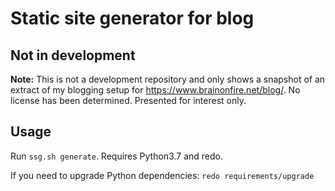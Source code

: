 # Static site generator for blog

## Not in development

**Note:** This is not a development repository
and only shows a snapshot of an extract of my blogging setup
for <https://www.brainonfire.net/blog/>.
No license has been determined.
Presented for interest only.

## Usage

Run `ssg.sh generate`. Requires Python3.7 and redo.

If you need to upgrade Python dependencies: `redo requirements/upgrade`
